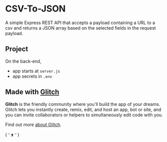 # CSV-To-JSON

A simple Express REST API that accepts a payload containing a URL to a csv and returns a JSON array based on the selected fields in the request payload.


## Project

On the back-end,

- app starts at `server.js`
- app secrets in `.env`


## Made with [Glitch](https://glitch.com/)

**Glitch** is the friendly community where you'll build the app of your dreams. Glitch lets you instantly create, remix, edit, and host an app, bot or site, and you can invite collaborators or helpers to simultaneously edit code with you.

Find out more [about Glitch](https://glitch.com/about).

( ᵔ ᴥ ᵔ )